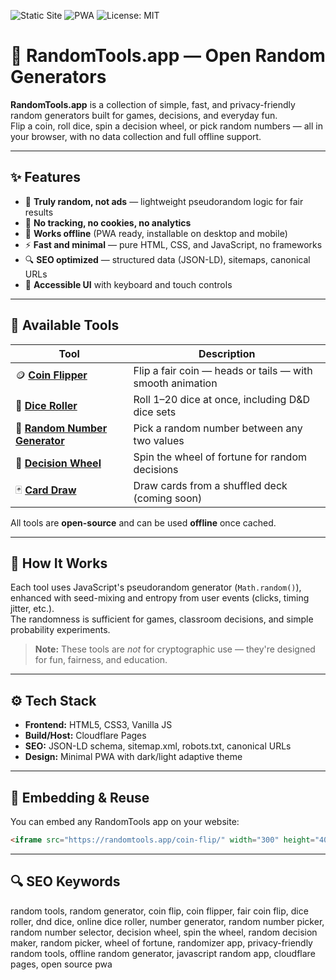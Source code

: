 ![Static Site](https://img.shields.io/badge/site-static-brightgreen)
![PWA](https://img.shields.io/badge/PWA-offline%20ready-blue)
![License: MIT](https://img.shields.io/badge/License-MIT-yellow.svg)

# 🎲 RandomTools.app — Open Random Generators

**RandomTools.app** is a collection of simple, fast, and privacy-friendly random generators built for games, decisions, and everyday fun.  
Flip a coin, roll dice, spin a decision wheel, or pick random numbers — all in your browser, with no data collection and full offline support.

---

## ✨ Features
- 🧠 **Truly random, not ads** — lightweight pseudorandom logic for fair results  
- 🚫 **No tracking, no cookies, no analytics**  
- 📱 **Works offline** (PWA ready, installable on desktop and mobile)  
- ⚡️ **Fast and minimal** — pure HTML, CSS, and JavaScript, no frameworks  
- 🔍 **SEO optimized** — structured data (JSON-LD), sitemaps, canonical URLs  
- 🎨 **Accessible UI** with keyboard and touch controls  

---

## 🧩 Available Tools

| Tool | Description |
|------|--------------|
| 🪙 [**Coin Flipper**](https://randomtools.app/coin-flip/) | Flip a fair coin — heads or tails — with smooth animation |
| 🎲 [**Dice Roller**](https://randomtools.app/dice-roller/) | Roll 1–20 dice at once, including D&D dice sets |
| 🎯 [**Random Number Generator**](https://randomtools.app/random-number-generator/) | Pick a random number between any two values |
| 🎡 [**Decision Wheel**](https://randomtools.app/decision-wheel/) | Spin the wheel of fortune for random decisions |
| 🃏 [**Card Draw**](https://randomtools.app/card-draw/) | Draw cards from a shuffled deck (coming soon) |

All tools are **open-source** and can be used **offline** once cached.

---

## 🧠 How It Works

Each tool uses JavaScript's pseudorandom generator (`Math.random()`), enhanced with seed-mixing and entropy from user events (clicks, timing jitter, etc.).  
The randomness is sufficient for games, classroom decisions, and simple probability experiments.

> **Note:** These tools are *not* for cryptographic use — they're designed for fun, fairness, and education.

---

## ⚙️ Tech Stack
- **Frontend:** HTML5, CSS3, Vanilla JS  
- **Build/Host:** Cloudflare Pages  
- **SEO:** JSON-LD schema, sitemap.xml, robots.txt, canonical URLs  
- **Design:** Minimal PWA with dark/light adaptive theme  

---

## 🧩 Embedding & Reuse

You can embed any RandomTools app on your website:

```html
<iframe src="https://randomtools.app/coin-flip/" width="300" height="400"></iframe>
```
---

## 🔍 SEO Keywords

random tools, random generator, coin flip, coin flipper, fair coin flip, dice roller, dnd dice, online dice roller, number generator, random number picker, random number selector, decision wheel, spin the wheel, random decision maker, random picker, wheel of fortune, randomizer app, privacy-friendly random tools, offline random generator, javascript random app, cloudflare pages, open source pwa